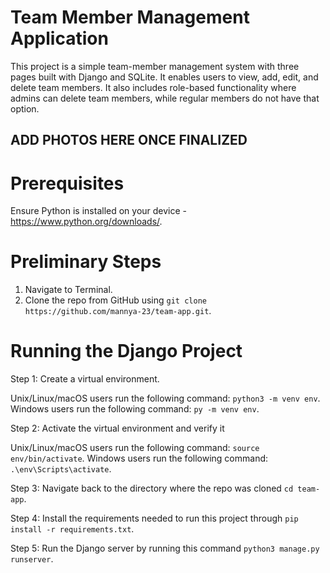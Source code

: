 # Team Member Management Application

This project is a simple team-member management system with three pages built with Django and SQLite. It enables users to view, add, edit, and delete team members. It also includes role-based functionality where admins can delete team members, while regular members do not have that option.

## ADD PHOTOS HERE ONCE FINALIZED

# Prerequisites
Ensure Python is installed on your device - https://www.python.org/downloads/.

# Preliminary Steps
1. Navigate to Terminal.
2. Clone the repo from GitHub using ```git clone https://github.com/mannya-23/team-app.git```.

# Running the Django Project
Step 1: Create a virtual environment.

Unix/Linux/macOS users run the following command: ```python3 -m venv env```.
Windows users run the following command: ```py -m venv env```.

Step 2: Activate the virtual environment and verify it

Unix/Linux/macOS users run the following command: ```source env/bin/activate```.
Windows users run the following command: ```.\env\Scripts\activate```.

Step 3: Navigate back to the directory where the repo was cloned ```cd team-app```.

Step 4: Install the requirements needed to run this project through ```pip install -r requirements.txt```.

Step 5: Run the Django server by running this command ```python3 manage.py runserver```.



